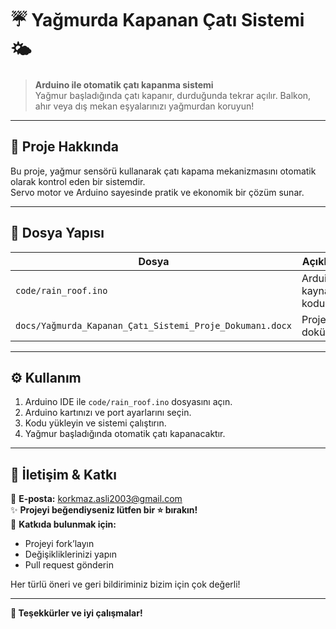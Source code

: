 # ☔ Yağmurda Kapanan Çatı Sistemi 🌤️

> **Arduino ile otomatik çatı kapanma sistemi**  
> Yağmur başladığında çatı kapanır, durduğunda tekrar açılır. Balkon, ahır veya dış mekan eşyalarınızı yağmurdan koruyun!

---

## 🚀 Proje Hakkında

Bu proje, yağmur sensörü kullanarak çatı kapama mekanizmasını otomatik olarak kontrol eden bir sistemdir.  
Servo motor ve Arduino sayesinde pratik ve ekonomik bir çözüm sunar.

---

## 📂 Dosya Yapısı

| Dosya                                             | Açıklama                         |
|--------------------------------------------------|---------------------------------|
| `code/rain_roof.ino`                             | Arduino kaynak kodu              |
| `docs/Yağmurda_Kapanan_Çatı_Sistemi_Proje_Dokumanı.docx` | Proje dokümanı                 |

---

## ⚙️ Kullanım

1. Arduino IDE ile `code/rain_roof.ino` dosyasını açın.  
2. Arduino kartınızı ve port ayarlarını seçin.  
3. Kodu yükleyin ve sistemi çalıştırın.  
4. Yağmur başladığında otomatik çatı kapanacaktır.

---

## 💬 **İletişim & Katkı**

📧 **E-posta:** [korkmaz.asli2003@gmail.com](mailto:korkmaz.asli2003@gmail.com)  
✨ **Projeyi beğendiyseniz lütfen bir ⭐ bırakın!**  
🤝 **Katkıda bulunmak için:**  
- Projeyi fork’layın  
- Değişikliklerinizi yapın  
- Pull request gönderin  

Her türlü öneri ve geri bildiriminiz bizim için çok değerli!

---

**🙏 Teşekkürler ve iyi çalışmalar!**
